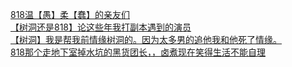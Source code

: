 [818温【愚】柔【蠢】的亲友们](http://tieba.baidu.com/p/3629192526?see_lz=1&pn=)   
[【树洞还是818】论这些年我打副本遇到的演员](http://tieba.baidu.com/p/3629403371?see_lz=1&pn=)   
[【树洞】我是帮我前情缘树洞的。因为太多男的追他我和他死了情缘。](http://tieba.baidu.com/p/3629902726?see_lz=1&pn=)   
[818那个走地下室掉水坑的黑货团长，，卤煮现在笑得生活不能自理](http://tieba.baidu.com/p/3630453821?see_lz=1&pn=)   
